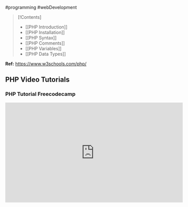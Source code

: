 #programming #webDevelopment 
>[!Contents]
>- [[PHP Introduction]]
>- [[PHP Installation]]
>- [[PHP Syntax]] 
>- [[PHP Comments]]
>- [[PHP Variables]]
>- [[PHP Data Types]]

**Ref:** https://www.w3schools.com/php/

## PHP Video Tutorials
### PHP Tutorial Freecodecamp
<iframe width="560" height="315" src="https://www.youtube.com/embed/OK_JCtrrv-c?si=CjxT63v2uPJuGMZ0" title="YouTube video player" frameborder="0" allow="accelerometer; autoplay; clipboard-write; encrypted-media; gyroscope; picture-in-picture; web-share" allowfullscreen></iframe>



